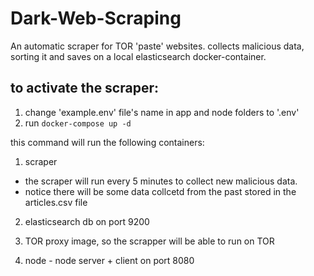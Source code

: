 # Dark-Web-Scraping

An automatic scraper for TOR 'paste' websites.
collects malicious data, sorting it and saves on a local elasticsearch docker-container.

## to activate the scraper:
1. change 'example.env' file's name in app and node folders to '.env'
2. run `docker-compose up -d`

this command will run the following containers:
1. scraper
* the scraper will run every 5 minutes to collect new malicious data.
* notice there will be some data collcetd from the past stored in the articles.csv file

2. elasticsearch db on port 9200

3. TOR proxy image, so the scrapper will be able to run on TOR

4. node - node server + client on port 8080


